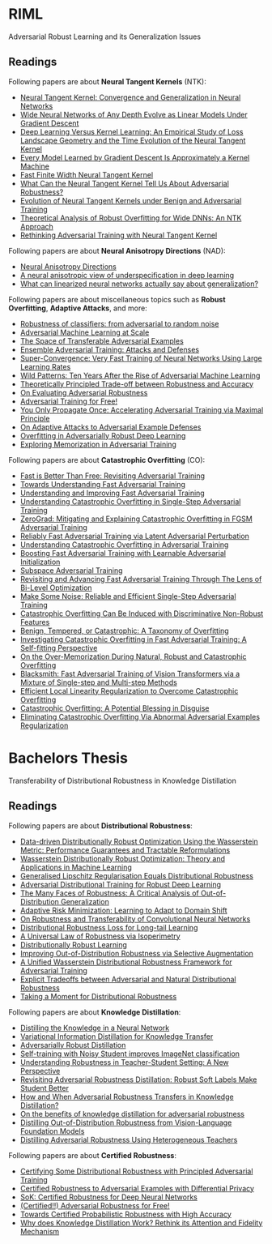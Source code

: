 # RIML
Adversarial Robust Learning and its Generalization Issues 

## Readings

Following papers are about **Neural Tangent Kernels** (NTK):
- [Neural Tangent Kernel: Convergence and Generalization in Neural Networks](https://arxiv.org/abs/1806.07572)
- [Wide Neural Networks of Any Depth Evolve as Linear Models Under Gradient Descent](https://arxiv.org/abs/1902.06720)
- [Deep Learning Versus Kernel Learning: An Empirical Study of Loss Landscape Geometry and the Time Evolution of the Neural Tangent Kernel](https://arxiv.org/abs/2010.15110)
- [Every Model Learned by Gradient Descent Is Approximately a Kernel Machine](https://arxiv.org/abs/2012.00152)
- [Fast Finite Width Neural Tangent Kernel](https://arxiv.org/abs/2206.08720)
- [What Can the Neural Tangent Kernel Tell Us About Adversarial Robustness?](https://arxiv.org/abs/2210.05577)
- [Evolution of Neural Tangent Kernels under Benign and Adversarial Training](https://arxiv.org/abs/2210.12030)
- [Theoretical Analysis of Robust Overfitting for Wide DNNs: An NTK Approach](https://arxiv.org/abs/2310.06112)
- [Rethinking Adversarial Training with Neural Tangent Kernel](https://arxiv.org/abs/2312.02236)

Following papers are about **Neural Anisotropy Directions** (NAD):
- [Neural Anisotropy Directions](https://arxiv.org/abs/2006.09717)
- [A neural anisotropic view of underspecification in deep learning](https://arxiv.org/abs/2104.14372)
- [What can linearized neural networks actually say about generalization?](https://arxiv.org/abs/2106.06770)

Following papers are about miscellaneous topics such as **Robust Overfitting**, **Adaptive Attacks**, and more:
- [Robustness of classifiers: from adversarial to random noise](https://arxiv.org/abs/1608.08967)
- [Adversarial Machine Learning at Scale](https://arxiv.org/abs/1611.01236)
- [The Space of Transferable Adversarial Examples](https://arxiv.org/abs/1704.03453)
- [Ensemble Adversarial Training: Attacks and Defenses](https://arxiv.org/abs/1705.07204)
- [Super-Convergence: Very Fast Training of Neural Networks Using Large Learning Rates](https://arxiv.org/abs/1708.07120)
- [Wild Patterns: Ten Years After the Rise of Adversarial Machine Learning](https://arxiv.org/abs/1712.03141)
- [Theoretically Principled Trade-off between Robustness and Accuracy](https://arxiv.org/abs/1901.08573)
- [On Evaluating Adversarial Robustness](https://arxiv.org/abs/1902.06705)
- [Adversarial Training for Free!](https://arxiv.org/abs/1904.12843)
- [You Only Propagate Once: Accelerating Adversarial Training via Maximal Principle](https://arxiv.org/abs/1905.00877)
- [On Adaptive Attacks to Adversarial Example Defenses](https://arxiv.org/abs/2002.08347)
- [Overfitting in Adversarially Robust Deep Learning](https://arxiv.org/abs/2002.11569)
- [Exploring Memorization in Adversarial Training](https://arxiv.org/abs/2106.01606)

Following papers are about **Catastrophic Overfitting** (CO):
- [Fast is Better Than Free: Revisiting Adversarial Training](https://arxiv.org/abs/2001.03994)
- [Towards Understanding Fast Adversarial Training](https://arxiv.org/abs/2006.03089)
- [Understanding and Improving Fast Adversarial Training](https://arxiv.org/abs/2007.02617)
- [Understanding Catastrophic Overfitting in Single-Step Adversarial Training](https://arxiv.org/abs/2010.01799)
- [ZeroGrad: Mitigating and Explaining Catastrophic Overfitting in FGSM Adversarial Training](https://arxiv.org/abs/2103.15476)
- [Reliably Fast Adversarial Training via Latent Adversarial Perturbation](https://arxiv.org/abs/2104.01575)
- [Understanding Catastrophic Overfitting in Adversarial Training](https://arxiv.org/abs/2105.02942)
- [Boosting Fast Adversarial Training with Learnable Adversarial Initialization](https://arxiv.org/abs/2110.05007)
- [Subspace Adversarial Training](https://arxiv.org/abs/2111.12229)
- [Revisiting and Advancing Fast Adversarial Training Through The Lens of Bi-Level Optimization](https://arxiv.org/abs/2112.12376)
- [Make Some Noise: Reliable and Efficient Single-Step Adversarial Training](https://arxiv.org/abs/2202.01181)
- [Catastrophic Overfitting Can Be Induced with Discriminative Non-Robust Features](https://arxiv.org/abs/2206.08242)
- [Benign, Tempered, or Catastrophic: A Taxonomy of Overfitting](https://arxiv.org/abs/2207.06569)
- [Investigating Catastrophic Overfitting in Fast Adversarial Training: A Self-fitting Perspective](https://arxiv.org/abs/2302.11963)
- [On the Over-Memorization During Natural, Robust and Catastrophic Overfitting](https://arxiv.org/abs/2310.08847)
- [Blacksmith: Fast Adversarial Training of Vision Transformers via a Mixture of Single-step and Multi-step Methods](https://arxiv.org/abs/2310.18975)
- [Efficient Local Linearity Regularization to Overcome Catastrophic Overfitting](https://arxiv.org/abs/2401.11618)
- [Catastrophic Overfitting: A Potential Blessing in Disguise](https://arxiv.org/abs/2402.18211)
- [Eliminating Catastrophic Overfitting Via Abnormal Adversarial Examples Regularization](https://arxiv.org/abs/2404.08154)
<!-- [Rethinking Fast Adversarial Training: A Splitting Technique to Overcome Catastrophic Overfitting](https://www.ecva.net/papers/eccv_2024/papers_ECCV/papers/09996.pdf) -->


# Bachelors Thesis
Transferability of Distributional Robustness in Knowledge Distillation

## Readings

Following papers are about **Distributional Robustness**:
- [Data-driven Distributionally Robust Optimization Using the Wasserstein Metric: Performance Guarantees and Tractable Reformulations](https://arxiv.org/abs/1505.05116) 
- [Wasserstein Distributionally Robust Optimization: Theory and Applications in Machine Learning](https://arxiv.org/abs/1908.08729)
- [Generalised Lipschitz Regularisation Equals Distributional Robustness](https://arxiv.org/abs/2002.04197)
- [Adversarial Distributional Training for Robust Deep Learning](https://arxiv.org/abs/2002.05999)
- [The Many Faces of Robustness: A Critical Analysis of Out-of-Distribution Generalization](https://arxiv.org/pdf/2006.16241)
- [Adaptive Risk Minimization: Learning to Adapt to Domain Shift](https://arxiv.org/abs/2007.02931)
- [On Robustness and Transferability of Convolutional Neural Networks](https://arxiv.org/abs/2007.08558)
- [Distributional Robustness Loss for Long-tail Learning](https://arxiv.org/abs/2104.03066)
- [A Universal Law of Robustness via Isoperimetry](https://arxiv.org/abs/2105.12806)
- [Distributionally Robust Learning](https://arxiv.org/abs/2108.08993)
- [Improving Out-of-Distribution Robustness via Selective Augmentation](https://arxiv.org/abs/2201.00299)
- [A Unified Wasserstein Distributional Robustness Framework for Adversarial Training](https://arxiv.org/abs/2202.13437)
- [Explicit Tradeoffs between Adversarial and Natural Distributional Robustness](https://arxiv.org/abs/2209.07592)
- [Taking a Moment for Distributional Robustness](https://arxiv.org/abs/2405.05461)

Following papers are about **Knowledge Distillation**:
- [Distilling the Knowledge in a Neural Network](https://arxiv.org/abs/1503.02531)
- [Variational Information Distillation for Knowledge Transfer](https://arxiv.org/abs/1904.05835)
- [Adversarially Robust Distillation](https://arxiv.org/abs/1905.09747)
- [Self-training with Noisy Student improves ImageNet classification](https://arxiv.org/abs/1911.04252)
- [Understanding Robustness in Teacher-Student Setting: A New Perspective](https://arxiv.org/abs/2102.13170)
- [Revisiting Adversarial Robustness Distillation: Robust Soft Labels Make Student Better](https://arxiv.org/abs/2108.07969)
- [How and When Adversarial Robustness Transfers in Knowledge Distillation?](https://arxiv.org/abs/2110.12072)
- [On the benefits of knowledge distillation for adversarial robustness](https://arxiv.org/abs/2203.07159)
- [Distilling Out-of-Distribution Robustness from Vision-Language Foundation Models](https://arxiv.org/abs/2311.01441)
- [Distilling Adversarial Robustness Using Heterogeneous Teachers](https://arxiv.org/abs/2402.15586)

Following papers are about **Certified Robustness**:
- [Certifying Some Distributional Robustness with Principled Adversarial Training](https://arxiv.org/abs/1710.10571)
- [Certified Robustness to Adversarial Examples with Differential Privacy](https://arxiv.org/abs/1802.03471)
- [SoK: Certified Robustness for Deep Neural Networks](https://arxiv.org/abs/2009.04131)
- [(Certified!!) Adversarial Robustness for Free!](https://arxiv.org/abs/2206.10550)
- [Towards Certified Probabilistic Robustness with High Accuracy](https://arxiv.org/abs/2309.00879)
- [Why does Knowledge Distillation Work? Rethink its Attention and Fidelity Mechanism](https://arxiv.org/abs/2405.00739)
